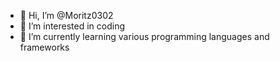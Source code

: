 - 👋 Hi, I’m @Moritz0302
- 👀 I’m interested in coding
- 🌱 I’m currently learning various programming languages and frameworks
